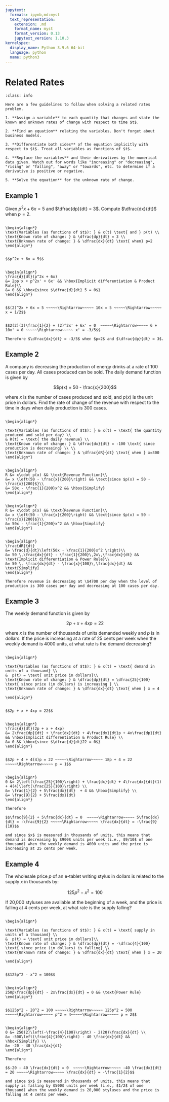 ```yaml
---
jupytext:
  formats: ipynb,md:myst
  text_representation:
    extension: .md
    format_name: myst
    format_version: 0.13
    jupytext_version: 1.10.3
kernelspec:
  display_name: Python 3.9.6 64-bit
  language: python
  name: python3
---
```

# Related Rates

```{admonition} How to Solve a Related Rates Problem
:class: info

Here are a few guidelines to follow when solving a related rates problem.

1. **Assign a variable** to each quantity that changes and state the known and unknown rates of change with respect to time $t$.
    
2. **Find an equation** relating the variables. Don't forget about business models.

3. **Differentiate both sides** of the equation implicitly with respect to $t$. Treat all variables as functions of $t$.

4. **Replace the variables** and their derivatives by the numerical data given. Watch out for words like "increasing" or "decreasing", "rising" or "falling", "away" or "towards", etc. to determine if a derivative is positive or negative.

5. **Solve the equation** for the unknown rate of change.
```

## Example 1

Given $p^2x + 6x = 5$ and $\dfrac{dp}{dt} = 3$. Compute $\dfrac{dx}{dt}$ when $p = 2$.

```{dropdown} **Step 1:** Assign variables and state the known and unknown rates of change.

\begin{align*}
\text{Variables (as functions of $t$): } & x(t) \text{ and } p(t) \\ 
\text{Known rate of change: } & \dfrac{dp}{dt} = 3 \\ 
\text{Unknown rate of change: } & \dfrac{dx}{dt} \text{ when} p=2
\end{align*} 
```

```{dropdown} **Step 2:** Find an equation which relates the variables.

$$p^2x + 6x = 5$$
```

```{dropdown} **Step 3:** Differentiate both sides of the equation implicitly with respect to $t$.

\begin{align*}
\frac{d}{dt}(p^2x + 6x)
&= 2pp'x + p^2x' + 6x' && \hbox{Implicit differentiation & Product Rule}\\
&= 0 && \hbox{since $\dfrac{d}{dt} 5 = 0$}
\end{align*}
```

```{dropdown} **Step 4:** Since $x$ appears in the equation after differentiation, we need to find its value by plugging in $p=2$ into the given equation $p^2x + 6x = 5$.

$$(2)^2x + 6x = 5 ~~~~~\Rightarrow~~~~~ 10x = 5 ~~~~~\Rightarrow~~~~~ x = 1/2$$
```

```{dropdown} **Step 5:** Plug in the known values of the variables and their derivatives into the equation found in Step 3. ($p=2$, $x=1/2$, $\frac{dp}{dt} = 3$)

$$2(2)(3)\frac{1}{2} + (2)^2x' + 6x' = 0  ~~~~~\Rightarrow~~~~~ 6 + 10x' = 0 ~~~~~\Rightarrow~~~~~ x' = -3/5$$

Therefore $\dfrac{dx}{dt} = -3/5$ when $p=2$ and $\dfrac{dp}{dt} = 3$.
```

## Example 2

A company is decreasing the production of energy drinks at a rate of 100 cases per day. All cases produced can be sold. The daily demand function is given by 

$$p(x) = 50 - \frac{x}{200}$$ 

where $x$ is the number of cases produced and sold, and $p(x)$ is the unit price in dollars. Find the rate of change of the revenue with respect to the time in days when daily production is 300 cases.

```{dropdown} **Step 1:** Assign variables and state the known and unknown rates of change.

\begin{align*}

\text{Variables (as functions of $t$): } & x(t) = \text{ the quantity produced and sold per day} \\
& R(t) = \text{ the daily revenue} \\
\text{Known rate of change: } & \dfrac{dx}{dt} = -100 \text{ since production is decreasing} \\ \\
\text{Unknown rate of change: } & \dfrac{dR}{dt} \text{ when } x=300
\end{align*}
```

```{dropdown} **Step 2:** Find an equation which relates the variables.

\begin{align*}
R &= x\cdot p(x) && \text{Revenue Function}\\
&= x \left(50 - \frac{x}{200}\right) && \text{since $p(x) = 50 - \frac{x}{200}$}\\
&= 50x - \frac{1}{200}x^2 && \hbox{Simplify}
\end{align*}
```

```{dropdown} **Step 3:** Find an equation which relates the variables. 

\begin{align*}
R &= x\cdot p(x) && \text{Revenue Function}\\
&= x \left(50 - \frac{x}{200}\right) && \text{since $p(x) = 50 - \frac{x}{200}$}\\
&= 50x - \frac{1}{200}x^2 && \hbox{Simplify}
\end{align*}
```

```{dropdown} **Step 4:** Differentiate both sides of the equation implicitly with respect to $t$.

\begin{align*}
\frac{dR}{dt}
&= \frac{d}{dt}\left(50x - \frac{1}{200}x^2 \right)\\ 
&= 50 \,\frac{dx}{dt} - \frac{1}{200}\,2x\,\frac{dx}{dt} && \text{Implicit differentiation & Power Rule}\\
&= 50 \, \frac{dx}{dt} - \frac{x}{100}\,\frac{dx}{dt} && \text{Simplify}
\end{align*}

Therefore revenue is decreasing at \$4700 per day when the level of production is 300 cases per day and decreasing at 100 cases per day.
```

## Example 3

The weekly demand function is given by 

$$2p + x + 4xp = 22$$

where $x$ is the number of thousands of units demanded weekly and $p$ is in dollars. If the price is increasing at a rate of 25 cents per week when the weekly demand is 4000 units, at what rate is the demand decreasing?

```{dropdown} **Step 1:** Assign variables and state the known and unknown rates of change.

\begin{align*}

\text{Variables (as functions of $t$): } & x(t) = \text{ demand in units of a thousand} \\
&  p(t) = \text{ unit price in dollars}\\ 
\text{Known rate of change: } & \dfrac{dp}{dt} = \dfrac{25}{100} \text{ since price (in dollars) is increasing } \\
\text{Unknown rate of change: } & \dfrac{dx}{dt} \text{ when } x = 4

\end{align*}
```

```{dropdown} **Step 2:** Find an equation which relates the variables.

$$2p + x + 4xp = 22$$
```

```{dropdown} **Step 3:** Differentiate both sides of the equation implicitly with respect to $t$.

\begin{align*}
\frac{d}{dt}(2p + x + 4xp)
&= 2\frac{dp}{dt} + \frac{dx}{dt} + 4\frac{dx}{dt}p + 4x\frac{dp}{dt} && \hbox{Implicit differentiation & Product Rule} \\
&= 0 && \hbox{since $\dfrac{d}{dt}22 = 0$}
\end{align*}
```

```{dropdown} **Step 4:** Since $p$ appears in the equation after differentiation, we need to find its value by plugging in $x=4$ into the given demand equation $2p+x+4xp = 22$.

$$2p + 4 + 4(4)p = 22 ~~~~~\Rightarrow~~~~~ 18p + 4 = 22 ~~~~~\Rightarrow~~~~~ p = 1$$
```

```{dropdown} **Step 5:** Plug in the known values of the variables and their derivatives into the equation found in Step 3. ($x=4$, $p=1$, $\frac{dp}{dt} = 25/100$)

\begin{align*}
0 &= 2\left(\frac{25}{100}\right) + \frac{dx}{dt} + 4\frac{dx}{dt}(1) + 4(4)\left(\frac{25}{100}\right) \\
&= \frac{1}{2} + 5\frac{dx}{dt}  + 4 && \hbox{Simplify} \\
&= \frac{9}{2} + 5\frac{dx}{dt} 
\end{align*}

Therefore

$$\frac{9}{2} + 5\frac{dx}{dt} = 0  ~~~~~\Rightarrow~~~~~ 5\frac{dx}{dt} = -\frac{9}{2} ~~~~~\Rightarrow~~~~~ \frac{dx}{dt} = -\frac{9}{10}$$

and since $x$ is measured in thousands of units, this means that demand is decreasing by $900$ units per week (i.e., $9/10$ of one thousand) when the weekly demand is 4000 units and the price is increasing at 25 cents per week.
```

## Example 4

The wholesale price $p$ of an e-tablet writing stylus in dollars is related to the supply $x$ in thousands by:

$$125p^2 - x^2 = 100$$

If 20,000 styluses are available at the beginning of a week, and the price is falling at 4 cents per week, at what rate is the supply falling?

```{dropdown} **Step 1:** Assign variables and state the known and unknown rates of change.

\begin{align*}

\text{Variables (as functions of $t$): } & x(t) = \text{ supply in units of a thousand} \\
&  p(t) = \text{ unit price in dollars}\\ 
\text{Known rate of change: } & \dfrac{dp}{dt} = -\dfrac{4}{100} \text{ since price (in dollars) is falling} \\
\text{Unknown rate of change: } & \dfrac{dx}{dt} \text{ when } x = 20

\end{align*}
```

```{dropdown} **Step 2:** Find an equation which relates the variables.

$$125p^2 - x^2 = 100$$
```

```{dropdown} **Step 3:** Differentiate both sides of the equation implicitly with respect to $t$.

\begin{align*}
250p\frac{dp}{dt} - 2x\frac{dx}{dt} = 0 && \text{Power Rule}
\end{align*}
```

```{dropdown} **Step 4:** Since $p$ appears in the equation after differentiation, we need to find its value by plugging in $x=20$ into the given supply equation $125p^2 - x^2 = 100$.

$$125p^2 - 20^2 = 100 ~~~~~\Rightarrow~~~~~ 125p^2 = 500 ~~~~~\Rightarrow~~~~~ p^2 = 4~~~~~\Rightarrow~~~~~ p = 2$$
```

```{dropdown} **Step 5:** Plug in the known values of the variables and their derivatives into the equation found in Step 3. ($x=20$, $p=2$, $\frac{dp}{dt} = -4/100$)

\begin{align*}
0 &= 250(2)\left(-\frac{4}{100}\right) - 2(20)\frac{dx}{dt} \\
&= -500\left(\frac{4}{100}\right) - 40 \frac{dx}{dt} && \hbox{Simplify} \\
&= -20 - 40 \frac{dx}{dt} 
\end{align*}

Therefore

$$-20 - 40 \frac{dx}{dt} = 0  ~~~~~\Rightarrow~~~~~ -40 \frac{dx}{dt} = 20 ~~~~~\Rightarrow~~~~~ \frac{dx}{dt} = -\frac{1}{2}$$

and since $x$ is measured in thousands of units, this means that supply is falling by $500$ units per week (i.e., $1/2$ of one thousand) when the weekly demand is 20,000 styluses and the price is falling at 4 cents per week.
```